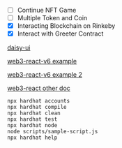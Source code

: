 - [ ] Continue NFT Game
- [ ] Multiple Token and Coin
- [x] Interacting Blockchain on Rinkeby
- [x] Interact with Greeter Contract

[daisy-ui](https://daisyui.com/components/button)

[web3-react-v6 example](https://codesandbox.io/s/8rg3h)

[web3-react-v6 example 2](https://codesandbox.io/s/wonderful-grothendieck-1z81r?file=/pages/index.tsx)

[web3-react other doc](https://hackmd.io/Ykpp1MWLTjixIZG2ZJEShA#connector)

```shell
npx hardhat accounts
npx hardhat compile
npx hardhat clean
npx hardhat test
npx hardhat node
node scripts/sample-script.js
npx hardhat help
```
